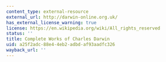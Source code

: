```yaml
---
content_type: external-resource
external_url: http://darwin-online.org.uk/
has_external_license_warning: true
license: https://en.wikipedia.org/wiki/All_rights_reserved
status: ''
title: Complete Works of Charles Darwin
uid: a25f2adc-88e4-4eb2-adbd-af93aadfc326
wayback_url: ''
---
```

